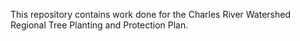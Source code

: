 This repository contains work done for the Charles River Watershed Regional Tree Planting and Protection Plan.

